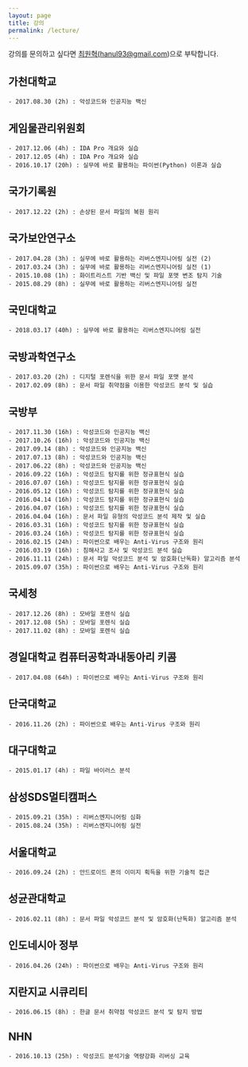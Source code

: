 ```yaml
---
layout: page
title: 강의
permalink: /lecture/
---
```



강의를 문의하고 싶다면 <a href="mailto:hanul93@gmail.com">최원혁(hanul93@gmail.com)</a>으로 부탁합니다.

## 가천대학교

<div class="highlighter-rouge"><pre class="highlight"><code class="keibox">- 2017.08.30 (2h) : 악성코드와 인공지능 백신
</code></pre>
</div>


## 게임물관리위원회

<div class="highlighter-rouge"><pre class="highlight"><code class="keibox">- 2017.12.06 (4h) : IDA Pro 개요와 실습
- 2017.12.05 (4h) : IDA Pro 개요와 실습
- 2016.10.17 (20h) : 실무에 바로 활용하는 파이썬(Python) 이론과 실습
</code></pre>
</div>

## 국가기록원

<div class="highlighter-rouge"><pre class="highlight"><code class="keibox">- 2017.12.22 (2h) : 손상된 문서 파일의 복원 원리
</code></pre>
</div>

## 국가보안연구소

<div class="highlighter-rouge"><pre class="highlight"><code class="keibox">- 2017.04.28 (3h) : 실무에 바로 활용하는 리버스엔지니어링 실전 (2)
- 2017.03.24 (3h) : 실무에 바로 활용하는 리버스엔지니어링 실전 (1)
- 2015.10.08 (1h) : 화이트리스트 기반 백신 및 파일 포맷 변조 탐지 기술
- 2015.08.29 (8h) : 실무에 바로 활용하는 리버스엔지니어링 실전
</code></pre>
</div>

## 국민대학교

<div class="highlighter-rouge"><pre class="highlight"><code class="keibox">- 2018.03.17 (40h) : 실무에 바로 활용하는 리버스엔지니어링 실전
</code></pre>
</div>

## 국방과학연구소

<div class="highlighter-rouge"><pre class="highlight"><code class="keibox">- 2017.03.20 (2h) : 디지털 포렌식을 위한 문서 파일 포맷 분석
- 2017.02.09 (8h) : 문서 파일 취약점을 이용한 악성코드 분석 및 실습
</code></pre>
</div>

## 국방부

<div class="highlighter-rouge"><pre class="highlight"><code class="keibox">- 2017.11.30 (16h) : 악성코드와 인공지능 백신
- 2017.10.26 (16h) : 악성코드와 인공지능 백신
- 2017.09.14 (8h) : 악성코드와 인공지능 백신
- 2017.07.13 (8h) : 악성코드와 인공지능 백신
- 2017.06.22 (8h) : 악성코드와 인공지능 백신
- 2016.09.22 (16h) : 악성코드 탐지를 위한 정규표현식 실습
- 2016.07.07 (16h) : 악성코드 탐지를 위한 정규표현식 실습
- 2016.05.12 (16h) : 악성코드 탐지를 위한 정규표현식 실습
- 2016.04.14 (16h) : 악성코드 탐지를 위한 정규표현식 실습
- 2016.04.07 (16h) : 악성코드 탐지를 위한 정규표현식 실습
- 2016.04.04 (16h) : 문서 파일 유형의 악성코드 분석 제작 및 실습
- 2016.03.31 (16h) : 악성코드 탐지를 위한 정규표현식 실습
- 2016.03.24 (16h) : 악성코드 탐지를 위한 정규표현식 실습
- 2016.02.15 (24h) : 파이썬으로 배우는 Anti-Virus 구조와 원리
- 2016.03.19 (16h) : 침해사고 조사 및 악성코드 분석 실습
- 2016.11.11 (24h) : 문서 파일 악성코드 분석 및 암호화(난독화) 알고리즘 분석
- 2015.09.07 (35h) : 파이썬으로 배우는 Anti-Virus 구조와 원리
</code></pre>
</div>

## 국세청

<div class="highlighter-rouge"><pre class="highlight"><code class="keibox">- 2017.12.26 (8h) : 모바일 포렌식 실습
- 2017.12.08 (5h) : 모바일 포렌식 실습
- 2017.11.02 (8h) : 모바일 포렌식 실습
</code></pre>
</div>

## 경일대학교 컴퓨터공학과내동아리 키콤

<div class="highlighter-rouge"><pre class="highlight"><code class="keibox">- 2017.04.08 (64h) : 파이썬으로 배우는 Anti-Virus 구조와 원리
</code></pre>
</div>

## 단국대학교

<div class="highlighter-rouge"><pre class="highlight"><code class="keibox">- 2016.11.26 (2h) : 파이썬으로 배우는 Anti-Virus 구조와 원리
</code></pre>
</div>


## 대구대학교

<div class="highlighter-rouge"><pre class="highlight"><code class="keibox">- 2015.01.17 (4h) : 파일 바이러스 분석
</code></pre>
</div>


## 삼성SDS멀티캠퍼스

<div class="highlighter-rouge"><pre class="highlight"><code class="keibox">- 2015.09.21 (35h) : 리버스엔지니어링 심화
- 2015.08.24 (35h) : 리버스엔지니어링 실전
</code></pre>
</div>


## 서울대학교

<div class="highlighter-rouge"><pre class="highlight"><code class="keibox">- 2016.09.24 (2h) : 안드로이드 폰의 이미지 획득을 위한 기술적 접근
</code></pre>
</div>


## 성균관대학교

<div class="highlighter-rouge"><pre class="highlight"><code class="keibox">- 2016.02.11 (8h) : 문서 파일 악성코드 분석 및 암호화(난독화) 알고리즘 분석
</code></pre>
</div>


## 인도네시아 정부

<div class="highlighter-rouge"><pre class="highlight"><code class="keibox">- 2016.04.26 (24h) : 파이썬으로 배우는 Anti-Virus 구조와 원리
</code></pre>
</div>


## 지란지교 시큐리티

<div class="highlighter-rouge"><pre class="highlight"><code class="keibox">- 2016.06.15 (8h) : 한글 문서 취약점 악성코드 분석 및 탐지 방법
</code></pre>
</div>


## NHN

<div class="highlighter-rouge"><pre class="highlight"><code class="keibox">- 2016.10.13 (25h) : 악성코드 분석기술 역량강화 리버싱 교육
</code></pre>
</div>

